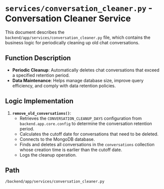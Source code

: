 # `services/conversation_cleaner.py` - Conversation Cleaner Service

This document describes the `backend/app/services/conversation_cleaner.py` file, which contains the business logic for periodically cleaning up old chat conversations.

## Function Description
*   **Periodic Cleanup**: Automatically deletes chat conversations that exceed a specified retention period.
*   **Data Maintenance**: Helps manage database size, improve query efficiency, and comply with data retention policies.

## Logic Implementation
1.  **`remove_old_conversations()`**:
    *   Retrieves the `CONVERSATION_CLEANUP_DAYS` configuration from `backend.app.core.config` to determine the conversation retention period.
    *   Calculates the cutoff date for conversations that need to be deleted.
    *   Connects to the MongoDB database.
    *   Finds and deletes all conversations in the `conversations` collection whose creation time is earlier than the cutoff date.
    *   Logs the cleanup operation.

## Path
`/backend/app/services/conversation_cleaner.py`